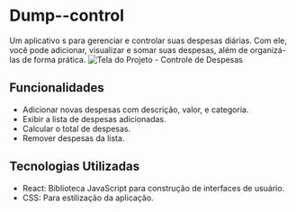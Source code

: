 # Dump--control

Um aplicativo s para gerenciar e controlar suas despesas diárias. Com ele, você pode adicionar, visualizar e somar suas despesas, além de organizá-las de forma prática.
![Tela do Projeto - Controle de Despesas](../Dump--control/dump-control/src/images/app.png)
## Funcionalidades

- Adicionar novas despesas com descrição, valor,  e categoria.
- Exibir a lista de despesas adicionadas.
- Calcular o total de despesas.
- Remover despesas da lista.

## Tecnologias Utilizadas

- React: Biblioteca JavaScript para construção de interfaces de usuário.
- CSS: Para estilização da aplicação.
